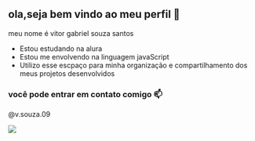## ola,seja bem vindo ao meu perfil  👋
meu nome é vitor gabriel souza santos

- Estou estudando na alura
- Estou me envolvendo na linguagem javaScript
- Utilizo esse escpaço para minha organização e compartilhamento dos meus projetos desenvolvidos 

### você pode entrar em contato comigo 📫

@v.souza.09

![](https://media1.tenor.com/m/ompwLYxXalIAAAAd/ney.gif)
